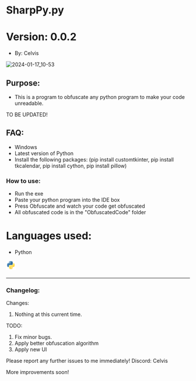 # SharpPy.py
# Version: 0.0.2
- By: Celvis

![2024-01-17_10-53](https://github.com/Celvis-wq/FreakSearcher/assets/78430018/56e3edf5-0fd8-4811-a948-8158cdc6ec4b)

## Purpose:

- This is a program to obfuscate any python program to make your code unreadable.

TO BE UPDATED!
<br />

## FAQ:
- Windows
- Latest version of Python
- Install the following packages: (pip install customtkinter, pip install tkcalendar, pip install cython, pip install pillow)

### How to use:
- Run the exe
- Paste your python program into the IDE box
- Press Obfuscate and watch your code get obfuscated
- All obfuscated code is in the "ObfuscatedCode" folder

# Languages used:
- Python
<img align="left" alt="Python" width="26px" src="https://raw.githubusercontent.com/devicons/devicon/master/icons/python/python-original.svg" style="padding-right:10px;" />

<br />
<br />

---

### Changelog:
Changes:
1. Nothing at this current time.

TODO:
1. Fix minor bugs.
2. Apply better obfuscation algorithm
3. Apply new UI


Please report any further issues to me immediately! Discord: Celvis

More improvements soon!
